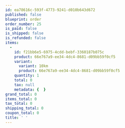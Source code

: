 ```yaml
---
id: ea78616c-593f-4773-9241-d010b643d672
published: false
blueprint: order
order_number: 25
is_paid: false
is_shipped: false
is_refunded: false
items:
  -
    id: f21bb6e5-6975-4cdd-bebf-3360187b075c
    product: 66e767a9-ee34-4dc4-8681-d09bb59f0cf5
    variant:
      variant: 10km
      product: 66e767a9-ee34-4dc4-8681-d09bb59f0cf5
    quantity: 1
    total: 0
    tax: null
    metadata: {  }
grand_total: 0
items_total: 0
tax_total: 0
shipping_total: 0
coupon_total: 0
title: ' '
---
```

